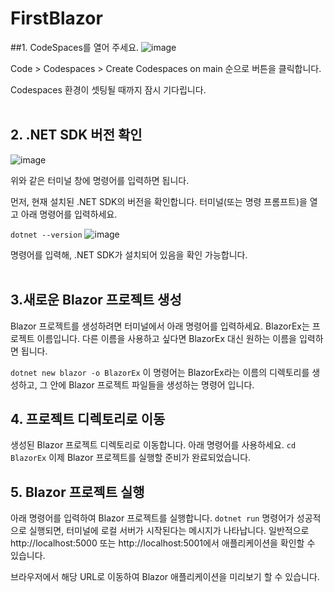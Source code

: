 # FirstBlazor

##1. CodeSpaces를 열어 주세요.
   ![image](https://github.com/user-attachments/assets/7c6afe65-1fdc-47e9-b987-236f99f82981)

  
Code > Codespaces > Create Codespaces on main 순으로 버튼을 클릭합니다.  
  
Codespaces 환경이 셋팅될 때까지 잠시 기다립니다.  
<br>  


## 2. .NET SDK 버전 확인
![image](https://github.com/user-attachments/assets/66ee0de9-63cd-4587-93ee-6376f892de7d)

위와 같은 터미널 창에 명령어를 입력하면 됩니다.  

먼저, 현재 설치된 .NET SDK의 버전을 확인합니다. 터미널(또는 명령 프롬프트)을 열고 아래 명령어를 입력하세요.

```dotnet --version```
![image](https://github.com/user-attachments/assets/3b8f8100-4266-41a6-b3ed-b663daacbe2a)  

명령어를 입력해, .NET SDK가 설치되어 있음을 확인 가능합니다.  
<br>  


  
## 3.새로운 Blazor 프로젝트 생성
Blazor 프로젝트를 생성하려면 터미널에서 아래 명령어를 입력하세요. BlazorEx는 프로젝트 이름입니다. 다른 이름을 사용하고 싶다면 BlazorEx 대신 원하는 이름을 입력하면 됩니다.

```dotnet new blazor -o BlazorEx```
이 명령어는 BlazorEx라는 이름의 디렉토리를 생성하고, 그 안에 Blazor 프로젝트 파일들을 생성하는 명령어 입니다.
<br>  



## 4. 프로젝트 디렉토리로 이동
생성된 Blazor 프로젝트 디렉토리로 이동합니다. 아래 명령어를 사용하세요.
```cd BlazorEx```
이제 Blazor 프로젝트를 실행할 준비가 완료되었습니다.
<br>  



## 5. Blazor 프로젝트 실행
아래 명령어를 입력하여 Blazor 프로젝트를 실행합니다.
```dotnet run```
명령어가 성공적으로 실행되면, 터미널에 로컬 서버가 시작된다는 메시지가 나타납니다. 일반적으로 http://localhost:5000 또는 http://localhost:5001에서 애플리케이션을 확인할 수 있습니다.

브라우저에서 해당 URL로 이동하여 Blazor 애플리케이션을 미리보기 할 수 있습니다.



